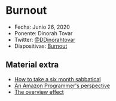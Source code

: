 # Burnout

* Fecha: Junio 26, 2020
* Ponente: Dinorah Tovar
* Twitter: [@DDinorahtovar](https://twitter.com/DDinorahtovar)
* Diapositivas: [Burnout](./burnout.pdf)

## Material extra

* [How to take a six month sabbatical](https://www.zacsweers.dev/how-to-take-a-six-month-sabbatical/)
* [An Amazon Programmer's perspective](https://gist.github.com/bricker/cb811b3b86d767124801)
* [The overview effect](https://medium.com/@thisisgorman/the-overview-effect-624041fd046c#:~:text=The%20overview%20effect%20is%20a,the%20Earth%20from%20outer%20space)
